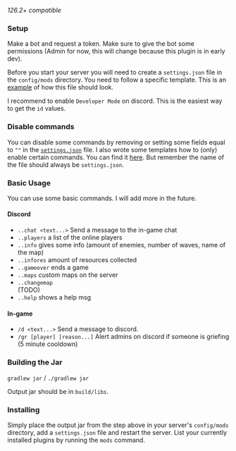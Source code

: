 *126.2+ compatible*

### Setup
Make a bot and request a token. Make sure to give the bot some permissions (Admin for now, this will change 
because this plugin is in early dev). 

Before you start your server you will need to create a `settings.json` file in the `config/mods` directory.
You need to follow a specific template. This is an [example](https://github.com/J-VdS/DiscordPlugin/blob/master/settings_template/settings.json) of how this file should look.

I recommend to enable `Developer Mode` on discord. This is the easiest way to get the `id` values.

### Disable commands
You can disable some commands by removing or setting some fields equal to `""` in the [`settings.json`](https://github.com/J-VdS/DiscordPlugin/blob/master/settings_template/settings.json) file. I also wrote some templates how to (only) enable certain commands. You can find it [here](https://github.com/J-VdS/DiscordPlugin/tree/master/settings_template). But remember the name of the file should always be `settings.json`.

### Basic Usage
You can use some basic commands. I will add more in the future.

#### Discord
* `..chat <text...>` Send a message to the in-game chat
* `..players` a list of the online players
* `..info` gives some info (amount of enemies, number of waves, name of the map)
* `..infores` amount of resources collected
* `..gameover` ends a game 
* `..maps` *custom* maps on the server
* `..changemap`<br>
(TODO)
* `..help` shows a help msg


#### In-game
* `/d <text...>` Send a message to discord.
* `/gr [player] [reason...]` Alert admins on discord if someone is griefing (5 minute cooldown)

### Building the Jar

`gradlew jar` / `./gradlew jar`

Output jar should be in `build/libs`.


### Installing

Simply place the output jar from the step above in your server's `config/mods` directory, add a `settings.json` file and restart the server.
List your currently installed plugins by running the `mods` command.
